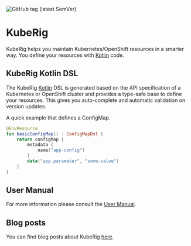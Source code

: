 ![GitHub tag (latest SemVer)](https://img.shields.io/github/tag/teyckmans/kuberig.svg?label=latest%20release)

# KubeRig

KubeRig helps you maintain Kubernetes/OpenShift resources in a smarter way. 
You define your resources with [Kotlin](https://kotlinlang.org/) code.

## KubeRig Kotlin DSL
The KubeRig [Kotlin](https://kotlinlang.org/) DSL is generated based on the API specification of a Kubernetes or OpenShift cluster and provides a type-safe base to define your resources. 
This gives you auto-complete and automatic validation on version updates.

A quick example that defines a ConfigMap.
```kotlin
@EnvResource
fun basicConfigMap() : ConfigMapDsl {
    return configMap {
        metadata {
            name("app-config")
        }
        data("app.parameter", "some-value")
    }
}
```

## User Manual

For more information please consult the [User Manual](https://teyckmans.github.io/kuberig/#/).

## Blog posts

You can find blog posts about KubeRig [here](https://rigel.dev/tag/kuberig/). 

